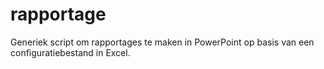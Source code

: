 # rapportage
Generiek script om rapportages te maken in PowerPoint op basis van een configuratiebestand in Excel.
